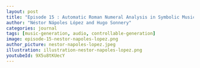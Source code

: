 ```yaml
---
layout: post
title: "Episode 15 : Automatic Roman Numeral Analysis in Symbolic Music Representations"
author: "Néstor Nápoles López and Hugo Sonnery"
categories: journal
tags: [music-generation, audio, controllable-generation]
image: episode-15-nestor-napoles-lopez.png
author_picture: nestor-napoles-lopez.jpeg
illustration: illustration-nestor-napoles-lopez.png
youtubeId: 9X5u8tKUecY
---
```


